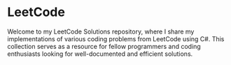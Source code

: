 # LeetCode
Welcome to my LeetCode Solutions repository, where I share my implementations of various coding problems from LeetCode using C#. This collection serves as a resource for fellow programmers and coding enthusiasts looking for well-documented and efficient solutions.
